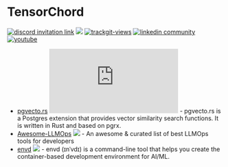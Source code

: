 # TensorChord

<a href="https://discord.gg/KqswhpVgdU"><img alt="discord invitation link" src="https://dcbadge.vercel.app/api/server/KqswhpVgdU?style=flat"></a>
[![](https://shields.io/github/stars/tensorchord?style=social)](https://github.com/tensorchord/)
<a href="https://twitter.com/TensorChord"><img src="https://img.shields.io/twitter/follow/TensorChord?style=social" alt="trackgit-views" /></a>
<a href="https://www.linkedin.com/company/tensorchord"><img src="https://img.shields.io/badge/TensorChord-100-white?logo=linkedin&style=social" alt="linkedin community"></a>
<a href="https://www.youtube.com/channel/UCCA7u-PLO1fP8j1X7Pgut1Q"><img src="https://img.shields.io/youtube/channel/subscribers/UCCA7u-PLO1fP8j1X7Pgut1Q?label=%40TensorChord&style=social" alt="youtube"></a>
<!-- <a href="https://tensorchord.medium.com/"><img src="https://img.shields.io/badge/Medium-@TensorChord-12100E?logo=medium&logoColor=white&style=plastic" alt="medium"></a> -->

- [pgvecto.rs](https://github.com/tensorchord/pgvecto.rs/) [![](https://shields.io/github/stars/tensorchord/pgvecto.rs?style=social)](https://github.com/tensorchord/pgvecto.rs) - pgvecto.rs is a Postgres extension that provides vector similarity search functions. It is written in Rust and based on pgrx.
- [Awesome-LLMOps](https://github.com/tensorchord/Awesome-LLMOps) [![](https://shields.io/github/stars/tensorchord/awesome-llmops?style=social)](https://github.com/tensorchord/awesome-llmops) - An awesome & curated list of best LLMOps tools for developers
- [envd](https://github.com/tensorchord/envd) [![](https://shields.io/github/stars/tensorchord/envd?style=social)](https://github.com/tensorchord/envd) - envd (ɪnˈvdɪ) is a command-line tool that helps you create the container-based development environment for AI/ML.
